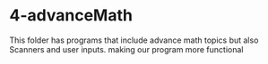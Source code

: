 # 4-advanceMath
This folder has programs that include advance math topics but also Scanners and user inputs. making our program more functional